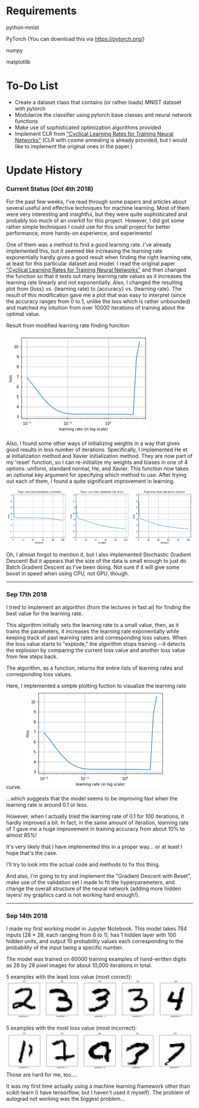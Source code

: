 # Requirements
python-mnist

PyTorch (You can download this via https://pytorch.org/)

numpy

matplotlib

# To-Do List

* Create a dataset class that contains (or rather loads) MNIST dataset with pytorch
* Modularize the classifier using pytorch base classes and neural network functions
* Make use of sophisticated optimization algorithms provided
* Implement CLR from ["Cyclical Learning Rates for Training Neural Networks"](https://arxiv.org/abs/1506.01186)
(CLR with cosine annealing is already provided, but I would like to implement the original ones in the paper.)

# Update History

### Current Status (Oct 4th 2018)

For the past few weeks, I've read through some papers and articles about several useful and effective techniques for machine learning. Most of them were very interesting and insightful, but they were quite sophisticated and probably too much of an overkill for this project. However, I did got some rather simple techniques I could use for this small project for better performance, more hands-on experience, and experiments!

One of them was a method to find a good learning rate. I've already implemented this, but it seemed like increasing the learning rate exponentially hardly gives a good result when finding the right learning rate, at least for this particular dataset and model. I read the original paper ["Cyclical Learning Rates for Training Neural Networks"](https://arxiv.org/abs/1506.01186) and then changed the function so that it tests out many learning rate values as it increases the learning rate linearly and not exponentially. Also, I changed the resulting plot from {loss} vs. {learning rate} to {accuracy} vs. {learning rate}. The result of this modification gave me a plot that was easy to interpret (since the accuracy ranges from 0 to 1, unlike the loss which is rather unbounded) and matched my intuition from over 10000 iterations of training about the optimal value.

Result from modified learning rate finding function

![modified learning rate plot](https://github.com/dragonoken/simple_nn_for_mnist/blob/master/plots/lr_plot.png)

Also, I found some other ways of initializing weights in a way that gives good results in less number of iterations. Specifically, I implemented He et al initialization method and Xavier initialization method. They are now part of my 'reset' function, so I can re-initialize my weights and biases in one of 4 options: uniform, standard normal, He, and Xavier. This function now takes an optional key argument for specifying which method to use. After trying out each of them, I found a quite significant improvement in learning.

![train losses with different initialization methods](https://github.com/dragonoken/simple_nn_for_mnist/blob/master/plots/train_losses.png)

Oh, I almost forgot to mention it, but I also implemented Stochastic Gradient Descent! But it appears that the size of the data is small enough to just do Batch Gradient Descent as I've been doing. Not sure if it will give some boost in speed when using CPU, not GPU, though.

---

### Sep 17th 2018

I tried to implement an algorithm (from the lectures in fast.ai) for finding the best value for the learning rate.

This algorithm initially sets the learning rate to a small value, then, as it trains the parameters, it increases the learning rate exponentially while keeping track of past learning rates and corresponding loss values. When the loss value starts to "explode," the algorithm stops training --it detects the explosion by comparing the current loss value and another loss value from few steps back.

The algorithm, as a function, returns the entire lists of learning rates and corresponding loss values.

Here, I implemented a simple plotting fuction to visualize the learning rate curve.
![learning rate plot](https://github.com/dragonoken/simple_nn_for_mnist/blob/master/plots/lr_plot.png)

...which suggests that the model seems to be improving fast when the learning rate is around 0.1 or less.

However, when I actually tried the learning rate of 0.1 for 100 iterations, it hardly improved a bit. In fact, in the same amount of iteration, learning rate of 1 gave me a huge improvement in training accuracy from about 10% to almost 85%!

It's very likely that I have implemented this in a proper way... or at least I hope that's the case.

I'll try to look into the actual code and methods to fix this thing.

And also, I'm going to try and implement the "Gradient Descent with Reset", make use of the validation set I made to fit the hyperparameters, and change the overall structure of the neural network (adding more hidden layers! my graphics card is not working hard enough!).

---

### Sep 14th 2018

I made my first working model in Jupyter Notebook.
This model takes 784 inputs (28 * 28, each ranging from 0 to 1), has 1 hidden layer with 100 hidden units, and output 10 probability values each corresponding to the probability of the input being a specific number.

The model was trained on 60000 training examples of hand-written digits as 28 by 28 pixel images for about 10,000 iterations in total.

5 examples with the least loss value (most correct):
![5 most correct](https://github.com/dragonoken/simple_nn_for_mnist/blob/master/plots/most_correct_5.png)

5 examples with the most loss value (most incorrect):
![5 most incorrect](https://github.com/dragonoken/simple_nn_for_mnist/blob/master/plots/most_incorrect_5.png)
Those are hard for me, too....

It was my first time actually using a machine learning framework other than scikit-learn (I have tensorflow, but I haven't used it myself).
The problem of autograd not working was the biggest problem...
